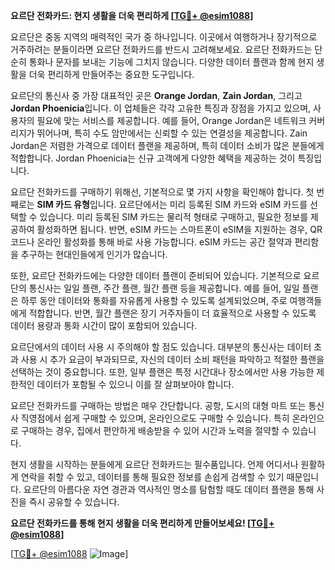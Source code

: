 **요르단 전화카드: 현지 생활을 더욱 편리하게 [[TG💪+ @esim1088](https://t.me/s/esim1088)]**

요르단은 중동 지역의 매력적인 국가 중 하나입니다. 이곳에서 여행하거나 장기적으로 거주하려는 분들이라면 요르단 전화카드를 반드시 고려해보세요. 요르단 전화카드는 단순히 통화나 문자를 보내는 기능에 그치지 않습니다. 다양한 데이터 플랜과 함께 현지 생활을 더욱 편리하게 만들어주는 중요한 도구입니다.

요르단의 통신사 중 가장 대표적인 곳은 **Orange Jordan**, **Zain Jordan**, 그리고 **Jordan Phoenicia**입니다. 이 업체들은 각각 고유한 특징과 장점을 가지고 있으며, 사용자의 필요에 맞는 서비스를 제공합니다. 예를 들어, Orange Jordan은 네트워크 커버리지가 뛰어나며, 특히 수도 암만에서는 신뢰할 수 있는 연결성을 제공합니다. Zain Jordan은 저렴한 가격으로 데이터 플랜을 제공하며, 특히 데이터 소비가 많은 분들에게 적합합니다. Jordan Phoenicia는 신규 고객에게 다양한 혜택을 제공하는 것이 특징입니다.

요르단 전화카드를 구매하기 위해선, 기본적으로 몇 가지 사항을 확인해야 합니다. 첫 번째로는 **SIM 카드 유형**입니다. 요르단에서는 미리 등록된 SIM 카드와 eSIM 카드를 선택할 수 있습니다. 미리 등록된 SIM 카드는 물리적 형태로 구매하고, 필요한 정보를 제공하여 활성화하면 됩니다. 반면, eSIM 카드는 스마트폰이 eSIM을 지원하는 경우, QR 코드나 온라인 활성화를 통해 바로 사용 가능합니다. eSIM 카드는 공간 절약과 편리함을 추구하는 현대인들에게 인기가 많습니다.

또한, 요르단 전화카드에는 다양한 데이터 플랜이 준비되어 있습니다. 기본적으로 요르단의 통신사는 일일 플랜, 주간 플랜, 월간 플랜 등을 제공합니다. 예를 들어, 일일 플랜은 하루 동안 데이터와 통화를 자유롭게 사용할 수 있도록 설계되었으며, 주로 여행객들에게 적합합니다. 반면, 월간 플랜은 장기 거주자들이 더 효율적으로 사용할 수 있도록 데이터 용량과 통화 시간이 많이 포함되어 있습니다.

요르단에서의 데이터 사용 시 주의해야 할 점도 있습니다. 대부분의 통신사는 데이터 초과 사용 시 추가 요금이 부과되므로, 자신의 데이터 소비 패턴을 파악하고 적절한 플랜을 선택하는 것이 중요합니다. 또한, 일부 플랜은 특정 시간대나 장소에서만 사용 가능한 제한적인 데이터가 포함될 수 있으니 이를 잘 살펴보아야 합니다.

요르단 전화카드를 구매하는 방법은 매우 간단합니다. 공항, 도시의 대형 마트 또는 통신사 직영점에서 쉽게 구매할 수 있으며, 온라인으로도 구매할 수 있습니다. 특히 온라인으로 구매하는 경우, 집에서 편안하게 배송받을 수 있어 시간과 노력을 절약할 수 있습니다.

현지 생활을 시작하는 분들에게 요르단 전화카드는 필수품입니다. 언제 어디서나 원활하게 연락을 취할 수 있고, 데이터를 통해 필요한 정보를 손쉽게 검색할 수 있기 때문입니다. 요르단의 아름다운 자연 경관과 역사적인 명소를 탐험할 때도 데이터 플랜을 통해 사진을 즉시 공유할 수 있습니다.

**요르단 전화카드를 통해 현지 생활을 더욱 편리하게 만들어보세요! [[TG💪+ @esim1088](https://t.me/s/esim1088)]**

[[TG💪+ @esim1088](https://t.me/s/esim1088) ![Image](https://i.postimg.cc/Y0z9fWf4/image.png)]